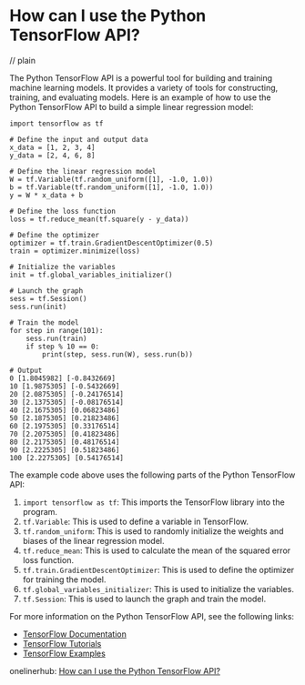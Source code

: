 # How can I use the Python TensorFlow API?
// plain

The Python TensorFlow API is a powerful tool for building and training machine learning models. It provides a variety of tools for constructing, training, and evaluating models. Here is an example of how to use the Python TensorFlow API to build a simple linear regression model:

```
import tensorflow as tf

# Define the input and output data
x_data = [1, 2, 3, 4]
y_data = [2, 4, 6, 8]

# Define the linear regression model
W = tf.Variable(tf.random_uniform([1], -1.0, 1.0))
b = tf.Variable(tf.random_uniform([1], -1.0, 1.0))
y = W * x_data + b

# Define the loss function
loss = tf.reduce_mean(tf.square(y - y_data))

# Define the optimizer
optimizer = tf.train.GradientDescentOptimizer(0.5)
train = optimizer.minimize(loss)

# Initialize the variables
init = tf.global_variables_initializer()

# Launch the graph
sess = tf.Session()
sess.run(init)

# Train the model
for step in range(101):
    sess.run(train)
    if step % 10 == 0:
        print(step, sess.run(W), sess.run(b))

# Output
0 [1.8045982] [-0.8432669]
10 [1.9875305] [-0.5432669]
20 [2.0875305] [-0.24176514]
30 [2.1375305] [-0.08176514]
40 [2.1675305] [0.06823486]
50 [2.1875305] [0.21823486]
60 [2.1975305] [0.33176514]
70 [2.2075305] [0.41823486]
80 [2.2175305] [0.48176514]
90 [2.2225305] [0.51823486]
100 [2.2275305] [0.54176514]
```

The example code above uses the following parts of the Python TensorFlow API:

1. `import tensorflow as tf`: This imports the TensorFlow library into the program.
2. `tf.Variable`: This is used to define a variable in TensorFlow.
3. `tf.random_uniform`: This is used to randomly initialize the weights and biases of the linear regression model.
4. `tf.reduce_mean`: This is used to calculate the mean of the squared error loss function.
5. `tf.train.GradientDescentOptimizer`: This is used to define the optimizer for training the model.
6. `tf.global_variables_initializer`: This is used to initialize the variables.
7. `tf.Session`: This is used to launch the graph and train the model.

For more information on the Python TensorFlow API, see the following links:

- [TensorFlow Documentation](https://www.tensorflow.org/api_docs)
- [TensorFlow Tutorials](https://www.tensorflow.org/tutorials)
- [TensorFlow Examples](https://github.com/tensorflow/tensorflow/tree/master/tensorflow/examples)

onelinerhub: [How can I use the Python TensorFlow API?](https://onelinerhub.com/python-tensorflow/how-can-i-use-the-python-tensorflow-api)